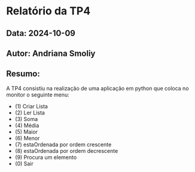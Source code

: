 # Relatório da TP4
## Data: 2024-10-09
## Autor: Andriana Smoliy
## Resumo: 
A TP4 consistiu na realização de uma aplicação em python que coloca no monitor o seguinte menu:
* (1) Criar Lista 
* (2) Ler Lista
* (3) Soma
* (4) Média
* (5) Maior
* (6) Menor
* (7) estaOrdenada por ordem crescente
* (8) estaOrdenada por ordem decrescente
* (9) Procura um elemento
* (0) Sair

